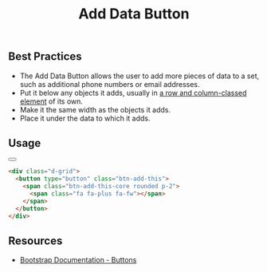 ﻿---
title: Add Data Button
summary: Add Data Button allows users to add data to a set.
tags: components, buttons
layout: guide
eleventyNavigation:
  key: Add Data Button
  parent: Components
  order: 110
  excerpt: Add Data Button allows users to add data to a set.
  img: /img/illustrations/illus-button-add-data.svg
---

## Best Practices

- The Add Data Button allows the user to add more pieces of data to a set, such as additional phone numbers or email addresses.
- Put it below any objects it adds, usually in [a row and column-classed element](/foundation/layout-grid/) of its own.
- Make it the same width as the objects it adds.
- Place it under the data to which it adds.

## Usage

<div class="d-grid">
  <button type="button" class="btn-add-this">
    <span class="btn-add-this-core rounded p-2">
      <span class="fa fa-plus fa-fw"></span>
    </span>
  </button>
</div>

``` html
<div class="d-grid">
  <button type="button" class="btn-add-this">
    <span class="btn-add-this-core rounded p-2">
      <span class="fa fa-plus fa-fw"></span>
    </span>
  </button>
</div>
```

## Resources

* <a href="https://getbootstrap.com/docs/5.1/components/buttons/" target="_blank">Bootstrap Documentation - Buttons</a>
